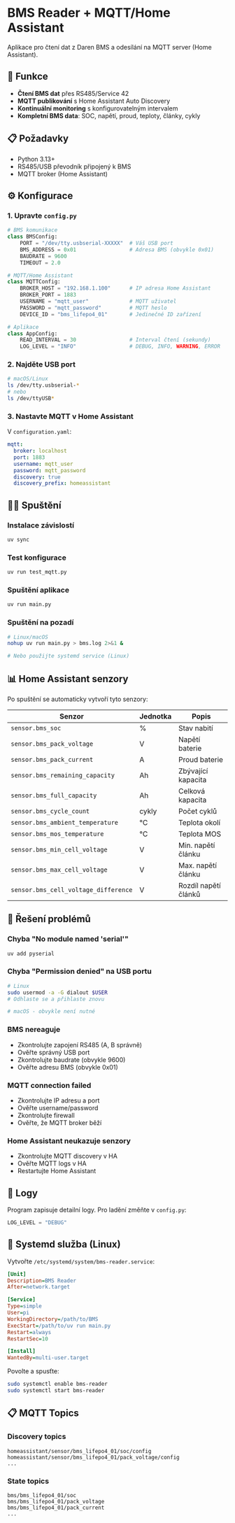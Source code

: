 # BMS Reader + MQTT/Home Assistant

Aplikace pro čtení dat z Daren BMS a odesílání na MQTT server (Home Assistant).

## 🚀 Funkce

- **Čtení BMS dat** přes RS485/Service 42
- **MQTT publikování** s Home Assistant Auto Discovery
- **Kontinuální monitoring** s konfigurovatelným intervalem
- **Kompletní BMS data**: SOC, napětí, proud, teploty, články, cykly

## 📋 Požadavky

- Python 3.13+
- RS485/USB převodník připojený k BMS
- MQTT broker (Home Assistant)

## ⚙️ Konfigurace

### 1. Upravte `config.py`

```python
# BMS komunikace
class BMSConfig:
    PORT = "/dev/tty.usbserial-XXXXX"  # Váš USB port
    BMS_ADDRESS = 0x01                 # Adresa BMS (obvykle 0x01)
    BAUDRATE = 9600
    TIMEOUT = 2.0

# MQTT/Home Assistant
class MQTTConfig:
    BROKER_HOST = "192.168.1.100"      # IP adresa Home Assistant
    BROKER_PORT = 1883
    USERNAME = "mqtt_user"             # MQTT uživatel
    PASSWORD = "mqtt_password"         # MQTT heslo
    DEVICE_ID = "bms_lifepo4_01"       # Jedinečné ID zařízení

# Aplikace
class AppConfig:
    READ_INTERVAL = 30                 # Interval čtení (sekundy)
    LOG_LEVEL = "INFO"                 # DEBUG, INFO, WARNING, ERROR
```

### 2. Najděte USB port

```bash
# macOS/Linux
ls /dev/tty.usbserial-*
# nebo
ls /dev/ttyUSB*
```

### 3. Nastavte MQTT v Home Assistant

V `configuration.yaml`:
```yaml
mqtt:
  broker: localhost
  port: 1883
  username: mqtt_user
  password: mqtt_password
  discovery: true
  discovery_prefix: homeassistant
```

## 🏃‍♂️ Spuštění

### Instalace závislostí
```bash
uv sync
```

### Test konfigurace
```bash
uv run test_mqtt.py
```

### Spuštění aplikace
```bash
uv run main.py
```

### Spuštění na pozadí
```bash
# Linux/macOS
nohup uv run main.py > bms.log 2>&1 &

# Nebo použijte systemd service (Linux)
```

## 📊 Home Assistant senzory

Po spuštění se automaticky vytvoří tyto senzory:

| Senzor | Jednotka | Popis |
|--------|----------|-------|
| `sensor.bms_soc` | % | Stav nabití |
| `sensor.bms_pack_voltage` | V | Napětí baterie |
| `sensor.bms_pack_current` | A | Proud baterie |
| `sensor.bms_remaining_capacity` | Ah | Zbývající kapacita |
| `sensor.bms_full_capacity` | Ah | Celková kapacita |
| `sensor.bms_cycle_count` | cykly | Počet cyklů |
| `sensor.bms_ambient_temperature` | °C | Teplota okolí |
| `sensor.bms_mos_temperature` | °C | Teplota MOS |
| `sensor.bms_min_cell_voltage` | V | Min. napětí článku |
| `sensor.bms_max_cell_voltage` | V | Max. napětí článku |
| `sensor.bms_cell_voltage_difference` | V | Rozdíl napětí článků |

## 🐛 Řešení problémů

### Chyba "No module named 'serial'"
```bash
uv add pyserial
```

### Chyba "Permission denied" na USB portu
```bash
# Linux
sudo usermod -a -G dialout $USER
# Odhlaste se a přihlaste znovu

# macOS - obvykle není nutné
```

### BMS nereaguje
- Zkontrolujte zapojení RS485 (A, B správně)
- Ověřte správný USB port
- Zkontrolujte baudrate (obvykle 9600)
- Ověřte adresu BMS (obvykle 0x01)

### MQTT connection failed
- Zkontrolujte IP adresu a port
- Ověřte username/password
- Zkontrolujte firewall
- Ověřte, že MQTT broker běží

### Home Assistant neukazuje senzory
- Zkontrolujte MQTT discovery v HA
- Ověřte MQTT logs v HA
- Restartujte Home Assistant

## 📝 Logy

Program zapisuje detailní logy. Pro ladění změňte v `config.py`:
```python
LOG_LEVEL = "DEBUG"
```

## 🔧 Systemd služba (Linux)

Vytvořte `/etc/systemd/system/bms-reader.service`:
```ini
[Unit]
Description=BMS Reader
After=network.target

[Service]
Type=simple
User=pi
WorkingDirectory=/path/to/BMS
ExecStart=/path/to/uv run main.py
Restart=always
RestartSec=10

[Install]
WantedBy=multi-user.target
```

Povolte a spusťte:
```bash
sudo systemctl enable bms-reader
sudo systemctl start bms-reader
```

## 📋 MQTT Topics

### Discovery topics
```
homeassistant/sensor/bms_lifepo4_01/soc/config
homeassistant/sensor/bms_lifepo4_01/pack_voltage/config
...
```

### State topics
```
bms/bms_lifepo4_01/soc
bms/bms_lifepo4_01/pack_voltage
bms/bms_lifepo4_01/pack_current
...
```
